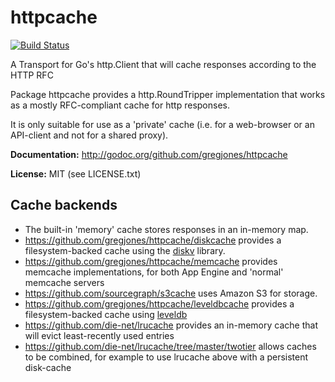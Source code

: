 httpcache
=========

[![Build Status](https://travis-ci.org/gregjones/httpcache.svg?branch=master)](https://travis-ci.org/gregjones/httpcache)

A Transport for Go's http.Client that will cache responses according to the HTTP RFC

Package httpcache provides a http.RoundTripper implementation that works as a mostly RFC-compliant cache for http responses.

It is only suitable for use as a 'private' cache (i.e. for a web-browser or an API-client and not for a shared proxy).

**Documentation:** http://godoc.org/github.com/gregjones/httpcache

**License:** MIT (see LICENSE.txt)

Cache backends
--------------

- The built-in 'memory' cache stores responses in an in-memory map.
- https://github.com/gregjones/httpcache/diskcache provides a filesystem-backed cache using the [diskv](https://github.com/peterbourgon/diskv) library.
- https://github.com/gregjones/httpcache/memcache provides memcache implementations, for both App Engine and 'normal' memcache servers
- https://github.com/sourcegraph/s3cache uses Amazon S3 for storage.
- https://github.com/gregjones/httpcache/leveldbcache provides a filesystem-backed cache using [leveldb](https://github.com/syndtr/goleveldb/leveldb)
- https://github.com/die-net/lrucache provides an in-memory cache that will evict least-recently used entries
- https://github.com/die-net/lrucache/tree/master/twotier allows caches to be combined, for example to use lrucache above with a persistent disk-cache
